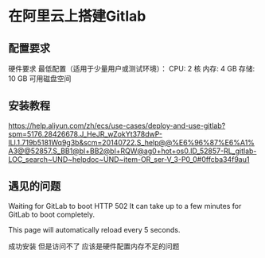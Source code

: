# 在阿里云上搭建Gitlab

## 配置要求
硬件要求
  最低配置（适用于少量用户或测试环境）：
    CPU: 2 核
    内存: 4 GB
    存储: 10 GB 可用磁盘空间

## 安装教程
https://help.aliyun.com/zh/ecs/use-cases/deploy-and-use-gitlab?spm=5176.28426678.J_HeJR_wZokYt378dwP-lLl.1.719b5181Wq9g3b&scm=20140722.S_help@@%E6%96%87%E6%A1%A3@@52857.S_BB1@bl+BB2@bl+RQW@ag0+hot+os0.ID_52857-RL_gitlab-LOC_search~UND~helpdoc~UND~item-OR_ser-V_3-P0_0#0ffcba34f9au1

## 遇见的问题
Waiting for GitLab to boot
HTTP 502
It can take up to a few minutes for GitLab to boot completely.

This page will automatically reload every 5 seconds.

成功安装 但是访问不了
  应该是硬件配置内存不足的问题
